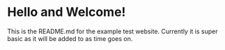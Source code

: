 # Hello and Welcome!

This is the README.md for the example test website.
Currently it is super basic as it will be added to as time goes on. 
